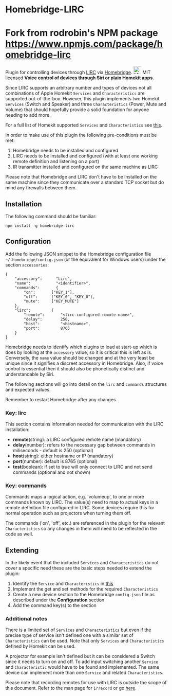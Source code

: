 # Homebridge-LIRC

# Fork from rodrobin's NPM package https://www.npmjs.com/package/homebridge-lirc

Plugin for controlling devices through [LIRC](http://www.lirc.org/) via [Homebridge](https://github.com/nfarina/homebridge). <img src="https://www.npmjs.com/static/images/osi.svg" alt="MIT License Logo" width="24" height="24"> MIT licensed **Voice control of devices through Siri or plain Homekit apps**.

Since LIRC supports an arbitrary number and types of devices not all combinations of Apple Homekit ```Services``` and ```Characteristics``` are
supported out-of-the-box. However, this plugin implements two Homekit ```Services``` (Switch and Speaker) and three ```Characteristics```
(Power, Mute and Volume) that should hopefully provide a solid foundation for anyone needing to add more.

For a full list of Homekit supported ```Services``` and ```Characteristics``` see [this](https://github.com/KhaosT/HAP-NodeJS/blob/master/lib/gen/HomeKitTypes.js).

In order to make use of this plugin the following pre-conditions must be met:

1. Homebridge needs to be installed and configured
2. LIRC needs to be installed and configured (with at least one working remote definition and listening on a port)
3. IR transmitter installed and configured on the same machine as LIRC

Please note that Homebridge and LIRC don't have to be installed on the same machine since they communicate over a standard TCP
socket but do mind any firewalls between them.

## Installation
The following command should be familiar:

```npm install -g homebridge-lirc```

## Configuration
Add the following JSON snippet to the Homebridge configuration file ```~/.homebridge/config.json``` (or the equivalent for Windows users) under the section ```accessories```:
```
{
    "accessory":      "Lirc",
    "name":           "<identifier>",
    "commands":       {
        "on":       ["KEY_1"],
        "off":      ["KEY_0", "KEY_0"],
        "mute":     ["KEY_MUTE"]
    },
    "lirc":         {
        "remote":       "<lirc-configured-remote-name>",
        "delay":        250,
        "host":         "<hostname>",
        "port":         8765
    }
}
```
Homebridge needs to identify which plugins to load at start-up which is does by looking at the ```accessory``` value, so it is critical this is left as is. Conversely, the ```name``` value should be changed and at the very least be unique since it signifies a discreet accessory in Homebridge. Also, if voice control is essential then it should also be phonetically distinct and understandable by Siri.

The following sections will go into detail on the ```lirc``` and ```commands``` structures and expected values.

Remember to restart Homebridge after any changes.

### Key: lirc
This section contains information needed for communication with the LIRC installation:

* **remote**(string): a LIRC configured remote name (mandatory)
* **delay**(number): refers to the necessary gap between commands in miliseconds - default is 250 (optional)
* **host**(string): either hostname or IP (mandatory)
* **port**(number): default is 8765 (optional)
* **test**(boolean): if set to true will only connect to LIRC and not send commands (optional and not shown)

### Key: commands
Commands maps a logical action, e.g. 'volumeup', to one or more commands known by LIRC. The value(s) need to map to actual keys in a
remote definition file configured in LIRC. Some devices require this for normal operation such as projectors when turning them off.

The commands ('on', 'off', etc.) are referenced in the plugin for the relevant ```Characteristics``` so any changes in them will need to be reflected
in the code as well.

## Extending
In the likely event that the included ```Services``` and ```Characteristics``` do not cover a specific need these are the basic steps needed to
extend the plugin:
1. Identify the ```Service``` and ```Characteristics``` in [this](https://github.com/KhaosT/HAP-NodeJS/blob/master/lib/gen/HomeKitTypes.js)
2. Implement the get and set methods for the required ```Characteristics```
3. Create a new device section to the Homebridge ```config.json``` file as described under the **Configuration** section
4. Add the command key(s) to the section

### Additional notes
There is a limited set of ```Services``` and ```Characteristics``` but even if the precise type of service isn't defined one with a similar set of
```Characteristics``` can be used. Note that only ```Services``` and ```Characteristics``` defined by Homekit can be used.

A projector for example isn't defined but it can be considered a Switch since it needs to turn on and off. To add input switching
another ```Service``` and ```Characteristic``` would have to be found and implemented. The same device can implement more than one ```Service``` and
related ```Characteristics```.

Please note that recording remotes for use with LIRC is outside the scope of this document. Refer to the man page for ```irrecord``` or go
[here](http://www.lirc.org/html/irrecord.html).
